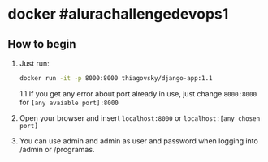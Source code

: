 # docker #alurachallengedevops1

## How to begin

1. Just run:

   ```bash
   docker run -it -p 8000:8000 thiagovsky/django-app:1.1
   ```
   1.1 If you get any error about port already in use, just change ```8000:8000```  for ```[any avaiable port]:8000```
1. Open your browser and insert ```localhost:8000``` or ```localhost:[any chosen port]```
1. You can use admin and admin as user and password when logging into /admin or /programas.
